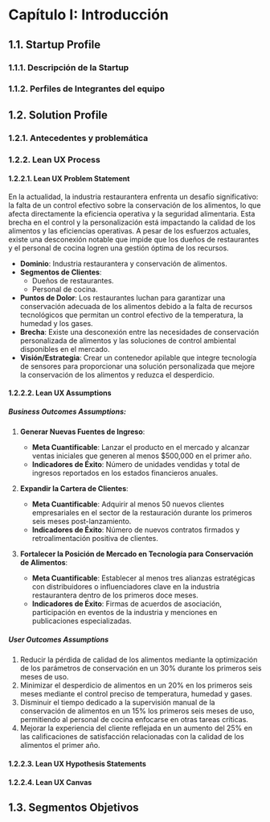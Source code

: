 # Capítulo I: Introducción

## 1.1. Startup Profile
### 1.1.1. Descripción de la Startup
### 1.1.2. Perfiles de Integrantes del equipo

## 1.2. Solution Profile
### 1.2.1. Antecedentes y problemática
### 1.2.2. Lean UX Process
#### 1.2.2.1. Lean UX Problem Statement
En la actualidad, la industria restaurantera enfrenta un desafío significativo: la falta de un control efectivo sobre la conservación de los alimentos, lo que afecta directamente la eficiencia operativa y la seguridad alimentaria. 
Esta brecha en el control y la personalización está impactando la calidad de los alimentos y las eficiencias operativas. A pesar de los esfuerzos actuales, existe una desconexión notable que impide que los dueños de restaurantes y el personal de cocina logren una gestión óptima de los recursos.

- **Dominio**: Industria restaurantera y conservación de alimentos.
- **Segmentos de Clientes**:
  - Dueños de restaurantes.
  - Personal de cocina.
- **Puntos de Dolor**: Los restaurantes luchan para garantizar una conservación adecuada de los alimentos debido a la falta de recursos tecnológicos que permitan un control efectivo de la temperatura, la humedad y los gases.
- **Brecha**: Existe una desconexión entre las necesidades de conservación personalizada de alimentos y las soluciones de control ambiental disponibles en el mercado.
- **Visión/Estrategia**: Crear un contenedor apilable que integre tecnología de sensores para proporcionar una solución personalizada que mejore la conservación de los alimentos y reduzca el desperdicio.

#### 1.2.2.2. Lean UX Assumptions
##### Business Outcomes Assumptions:

1. **Generar Nuevas Fuentes de Ingreso**:
   - **Meta Cuantificable**: Lanzar el producto en el mercado y alcanzar ventas iniciales que generen al menos $500,000 en el primer año.
   - **Indicadores de Éxito**: Número de unidades vendidas y total de ingresos reportados en los estados financieros anuales.

2. **Expandir la Cartera de Clientes**:
   - **Meta Cuantificable**: Adquirir al menos 50 nuevos clientes empresariales en el sector de la restauración durante los primeros seis meses post-lanzamiento.
   - **Indicadores de Éxito**: Número de nuevos contratos firmados y retroalimentación positiva de clientes.

3. **Fortalecer la Posición de Mercado en Tecnología para Conservación de Alimentos**:
   - **Meta Cuantificable**: Establecer al menos tres alianzas estratégicas con distribuidores o influenciadores clave en la industria restaurantera dentro de los primeros doce meses.
   - **Indicadores de Éxito**: Firmas de acuerdos de asociación, participación en eventos de la industria y menciones en publicaciones especializadas.

##### User Outcomes Assumptions
1. Reducir la pérdida de calidad de los alimentos mediante la optimización de los parámetros de conservación en un 30% durante los primeros seis meses de uso.
2. Minimizar el desperdicio de alimentos en un 20% en los primeros seis meses mediante el control preciso de temperatura, humedad y gases.
3. Disminuir el tiempo dedicado a la supervisión manual de la conservación de alimentos en un 15% los primeros seis meses de uso, permitiendo al personal de cocina enfocarse en otras tareas críticas.
4. Mejorar la experiencia del cliente reflejada en un aumento del 25% en las calificaciones de satisfacción relacionadas con la calidad de los alimentos el primer año.


#### 1.2.2.3. Lean UX Hypothesis Statements
#### 1.2.2.4. Lean UX Canvas

## 1.3. Segmentos Objetivos